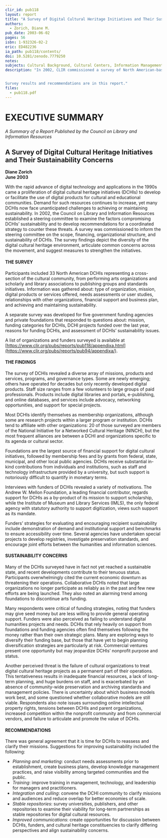 ```yaml
---
clir_id: pub118
layout: report
title: "A Survey of Digital Cultural Heritage Initiatives and Their Sustainability Concerns"
authors: 
  - Zorich, Diane M.
pub_date: 2003-06-02
pages: 56
isbn: 1-932326-02-2
eric: ED482236
ia_path: pub118/contents/
doi: 10.5281/zenodo.7779250
notes:
subjects: Cultural Background, Cultural Centers, Information Management, Information Technology, Program Evaluation
description: "In 2002, CLIR commissioned a survey of North American-based digital cultural heritage initiatives (DCHIs). The purpose of the survey was to identify the scope, financing, organizational structure, and sustainability of DCHIs. To gain a funder’s perspective on these initiatives, the survey also included a few public and private funding organizations that support projects with a digital cultural heritage component. The survey was a preliminary step in a larger effort aimed at developing recommendations for a coordinated strategy to sustain and strengthen digital cultural heritage initiatives and their by-products.


Survey results and recommendations are in this report."
files:
  - pub118.pdf
---
```


# EXECUTIVE SUMMARY

_A Summary of a Report Published by the Council on Library and Information Resources_

A Survey of Digital Cultural Heritage Initiatives and Their Sustainability Concerns
-----------------------------------------------------------------------------------

**Diane Zorich  
June 2003**

With the rapid advance of digital technology and applications in the 1990s came a proliferation of digital cultural heritage initiatives (DCHIs) to develop or facilitate the use of digital products for cultural and educational communities. Demand for such resources continues to increase, yet many DCHIs now face unanticipated challenges to achieving or maintaining sustainability. In 2002, the Council on Library and Information Resources established a steering committee to examine the factors compromising DCHIs’ sustainability and to develop recommendations for a coordinated strategy to counter these threats. A survey was commissioned to inform the steering committee on the scope, financing, organizational structure, and sustainability of DCHIs. The survey findings depict the diversity of the digital cultural heritage environment, articulate common concerns across the movement, and suggest measures to strengthen the initiatives.

#### THE SURVEY

Participants included 33 North American DCHIs representing a cross-section of the cultural community, from performing arts organizations and scholarly and library associations to publishing groups and standards initiatives. Information was gathered about: type of organization, mission, digital products or services offered, needs assessments or user studies, relationships with other organizations, financial support and business plan, and achieving and maintaining sustainability.

A separate survey was developed for five government funding agencies and private foundations that responded to questions about: mission, funding categories for DCHIs, DCHI projects funded over the last year, reasons for funding DCHIs, and assessment of DCHIs’ sustainability issues.

A list of organizations and funders surveyed is available at [https://www.clir.org/pubs/reports/pub118/appendixa.html](https://www.clir.org/pubs/reports/pub94/appendixa/).

#### THE FINDINGS

The survey of DCHIs revealed a diverse array of missions, products and services, programs, and governance types. Some are newly emerging; others have operated for decades but only recently developed digital products. Staff size ranges from a few volunteers to large groups of paid professionals. Products include digital libraries and portals, e-publishing, and online databases, and services include advocacy, networking opportunities, and support for special projects.

Most DCHIs identify themselves as membership organizations, although some are research projects within a larger program or institution. DCHIs tend to affiliate with other organizations: 20 of those surveyed are members of the National Initiative for a Networked Cultural Heritage (NINCH), but the most frequent alliances are between a DCHI and organizations specific to its agenda or cultural sector.

Foundations are the largest source of financial support for digital cultural initiatives, followed by membership fees and by grants from federal, state, municipal, and other local public agencies. DCHIs receive substantial in-kind contributions from individuals and institutions, such as staff and technology infrastructure provided by a university, but such support is notoriously difficult to quantify in monetary terms.

Interviews with funders of DCHIs revealed a variety of motivations. The Andrew W. Mellon Foundation, a leading financial contributor, regards support for DCHIs as a by-product of its mission to support scholarship, while the Institute of Museum and Library Services (IMLS), the only federal agency with statutory authority to support digitization, views such support as its mandate.

Funders’ strategies for evaluating and encouraging recipient sustainability include demonstration of demand and institutional support and benchmarks to ensure accessibility over time. Several agencies have undertaken special projects to develop registries, investigate preservation standards, and encourage joint efforts between the humanities and information sciences.

#### SUSTAINABILITY CONCERNS

Many of the DCHIs surveyed have in fact not yet reached a sustainable state, and recent developments contribute to their tenuous status. Participants overwhelmingly cited the current economic downturn as threatening their operations. Collaborative DCHIs noted that large organizations no longer participate as reliably as in the past and few new efforts are being launched. They also noted an alarming trend among foundations to discontinue arts funding.

Many respondents were critical of funding strategies, noting that funders may give seed money but are less willing to provide general operating support. Funders were also perceived as failing to understand digital humanities projects and needs. DCHIs that rely heavily on support from foundations and funding agencies often find themselves following the money rather than their own strategic plans. Many are exploring ways to diversify their funding base, but those that have yet to begin planning diversification strategies are particularly at risk. Commercial ventures present one opportunity but may jeopardize DCHIs’ nonprofit purpose and status.

Another perceived threat is the failure of cultural organizations to treat digital cultural heritage projects as a permanent part of their operations. This tentativeness results in inadequate financial resources, a lack of long-term planning, and huge burdens on staff, and is exacerbated by an absence of community-wide preservation and archiving standards and management policies. There is uncertainty about which business models work best, and some questioned whether collaborative models are still viable. Respondents also note issues surrounding online intellectual property rights, tensions between DCHIs and parent organizations, increased competition within the nonprofit community and from commercial vendors, and failure to articulate and promote the value of DCHIs.

#### RECOMMENDATIONS

There was general agreement that it is time for DCHIs to reassess and clarify their missions. Suggestions for improving sustainability included the following:

*   _Planning and marketing_: conduct needs assessments prior to establishment, create business plans, develop knowledge management practices, and raise visibility among targeted communities and the public.
*   _Training_: improve training in management, technology, and leadership for managers and practitioners.
*   _Integration and culling_: convene the DCHI community to clarify missions and audiences and reduce overlap for better economies of scale.
*   _Stable repositories_: survey universities, publishers, and other repositories to examine their viability for long-term partnerships as stable repositories for digital cultural resources.
*   _Improved communications_: create opportunities for discussion between DCHIs, funders, and cultural heritage constituencies to clarify differing perspectives and align sustainability concerns.